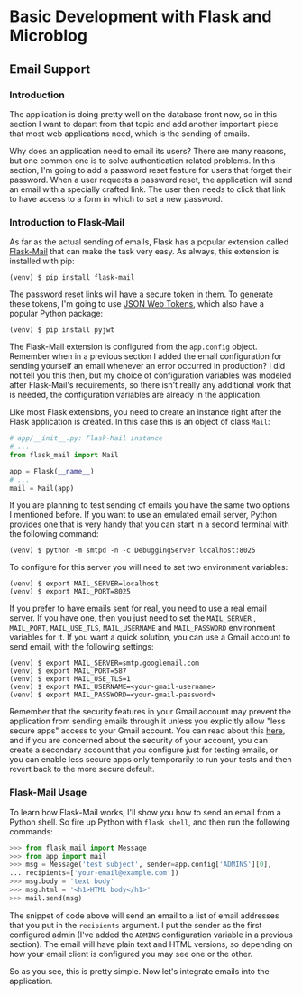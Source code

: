 # Basic Development with Flask and Microblog

## Email Support

### Introduction

The application is doing pretty well on the database front now, so in 
this section I want to depart from that topic and add another important 
piece that most web applications need, which is the sending of emails.

Why does an application need to email its users? There are many reasons, 
but one common one is to solve authentication related problems. In this 
section, I'm going to add a password reset feature for users that forget 
their password. When a user requests a password reset, the application 
will send an email with a specially crafted link. The user then needs to 
click that link to have access to a form in which to set a new password.

### Introduction to Flask-Mail

As far as the actual sending of emails, Flask has a popular extension 
called [Flask-Mail](https://pythonhosted.org/Flask-Mail/) that can make 
the task very easy. As always, this extension is installed with pip:

```
(venv) $ pip install flask-mail
```

The password reset links will have a secure token in them. To generate 
these tokens, I'm going to use [JSON Web Tokens](https://jwt.io/), which 
also have a popular Python package:

```
(venv) $ pip install pyjwt
```

The Flask-Mail extension is configured from the `app.config` object. 
Remember when in a previous section I added the email configuration for 
sending yourself an email whenever an error occurred in production? I 
did not tell you this then, but my choice of configuration variables was 
modeled after Flask-Mail's requirements, so there isn't really any 
additional work that is needed, the configuration variables are already 
in the application.

Like most Flask extensions, you need to create an instance right after 
the Flask application is created. In this case this is an object of 
class `Mail`:

```python
# app/__init__.py: Flask-Mail instance
# ...
from flask_mail import Mail

app = Flask(__name__)
# ...
mail = Mail(app)
```

If you are planning to test sending of emails you have the same two 
options I mentioned before. If you want to use an emulated email server, 
Python provides one that is very handy that you can start in a second 
terminal with the following command:

```
(venv) $ python -m smtpd -n -c DebuggingServer localhost:8025
```

To configure for this server you will need to set two environment 
variables:

```
(venv) $ export MAIL_SERVER=localhost
(venv) $ export MAIL_PORT=8025
```

If you prefer to have emails sent for real, you need to use a real email 
server. If you have one, then you just need to set the `MAIL_SERVER`
, `MAIL_PORT`, `MAIL_USE_TLS`, `MAIL_USERNAME` and `MAIL_PASSWORD` 
environment variables for it. If you want a quick solution, you can use 
a Gmail account to send email, with the following settings:

```
(venv) $ export MAIL_SERVER=smtp.googlemail.com
(venv) $ export MAIL_PORT=587
(venv) $ export MAIL_USE_TLS=1
(venv) $ export MAIL_USERNAME=<your-gmail-username>
(venv) $ export MAIL_PASSWORD=<your-gmail-password>
```

Remember that the security features in your Gmail account may prevent 
the application from sending emails through it unless you explicitly 
allow "less secure apps" access to your Gmail account. You can read 
about this [here](https://support.google.com/accounts/answer/6010255?hl=en), 
and if you are concerned about the security of your account, you can 
create a secondary account that you configure just for testing emails, 
or you can enable less secure apps only temporarily to run your tests 
and then revert back to the more secure default.

### Flask-Mail Usage

To learn how Flask-Mail works, I'll show you how to send an email from a 
Python shell. So fire up Python with `flask shell`, and then run the 
following commands:

```python
>>> from flask_mail import Message
>>> from app import mail
>>> msg = Message('test subject', sender=app.config['ADMINS'][0],
... recipients=['your-email@example.com'])
>>> msg.body = 'text body'
>>> msg.html = '<h1>HTML body</h1>'
>>> mail.send(msg)
```

The snippet of code above will send an email to a list of email 
addresses that you put in the `recipients` argument. I put the sender as 
the first configured admin (I've added the `ADMINS` configuration 
variable in a previous section). The email will have plain text and HTML 
versions, so depending on how your email client is configured you may 
see one or the other.

So as you see, this is pretty simple. Now let's integrate emails into 
the application.
